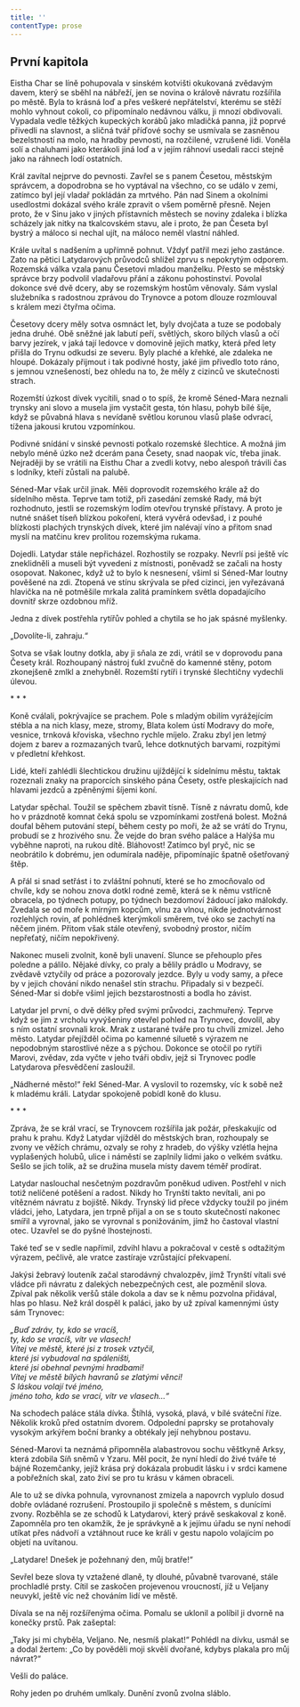 ```yaml
---
title: ''
contentType: prose
---
```


<section>

## První kapitola

Eistha Char se líně pohupovala v sinském kotvišti okukovaná zvědavým davem, který se sběhl na nábřeží, jen se novina o králově návratu rozšířila po městě. Byla to krásná loď a přes veškeré nepřátelství, kterému se stěží mohlo vyhnout cokoli, co připomínalo nedávnou válku, ji mnozí obdivovali. Vypadala vedle těžkých kupeckých korábů jako mladičká panna, již poprvé přivedli na slavnost, a sličná tvář příďové sochy se usmívala se zasněnou bezelstností na molo, na hradby pevnosti, na rozčilené, vzrušené lidi. Voněla solí a chaluhami jako kterákoli jiná loď a v jejím ráhnoví usedali racci stejně jako na ráhnech lodí ostatních.

Král zavítal nejprve do pevnosti. Zavřel se s panem Česetou, městským správcem, a dopodrobna se ho vyptával na všechno, co se událo v zemi, zatímco byl její vladař pokládán za mrtvého. Pán nad Sinem a okolními usedlostmi dokázal svého krále zpravit o všem poměrně přesně. Nejen proto, že v Sinu jako v jiných přístavních městech se noviny zdaleka i blízka scházely jak nitky na tkalcovském stavu, ale i proto, že pan Česeta byl bystrý a máloco si nechal ujít, na máloco neměl vlastní náhled.

Krále uvítal s nadšením a upřímně pohnut. Vždyť patřil mezi jeho zastánce. Zato na pětici Latydarových průvodců shlížel zprvu s nepokrytým odporem. Rozemská válka vzala panu Česetovi mladou manželku. Přesto se městský správce brzy podvolil vladařovu přání a zákonu pohostinství. Povolal dokonce své dvě dcery, aby se rozemským hostům věnovaly. Sám vyslal služebníka s radostnou zprávou do Trynovce a potom dlouze rozmlouval s králem mezi čtyřma očima.

Česetovy dcery měly sotva osmnáct let, byly dvojčata a tuze se podobaly jedna druhé. Obě sněžné jak labutí peří, světlých, skoro bílých vlasů a očí barvy jezírek, v jaká tají ledovce v domovině jejich matky, která před lety přišla do Trynu odkudsi ze severu. Byly plaché a křehké, ale zdaleka ne hloupé. Dokázaly přijmout i tak podivné hosty, jaké jim přivedlo toto ráno, s jemnou vznešeností, bez ohledu na to, že měly z cizinců ve skutečnosti strach.

Rozemští úzkost dívek vycítili, snad o to spíš, že kromě Séned-Mara neznali trynsky ani slovo a musela jim vystačit gesta, tón hlasu, pohyb bílé šíje, když se půvabná hlava s nevídaně světlou korunou vlasů plaše odvrací, tížena jakousi krutou vzpomínkou.

Podivné snídání v sinské pevnosti potkalo rozemské šlechtice. A možná jim nebylo méně úzko než dcerám pana Česety, snad naopak víc, třeba jinak. Nejraději by se vrátili na Eisthu Char a zvedli kotvy, nebo alespoň trávili čas s lodníky, kteří zůstali na palubě.

Séned-Mar však určil jinak. Měli doprovodit rozemského krále až do sídelního města. Teprve tam totiž, při zasedání zemské Rady, má být rozhodnuto, jestli se rozemským lodím otevřou trynské přístavy. A proto je nutné snášet tíseň blízkou pokoření, která vyvěrá odevšad, i z pouhé blízkosti plachých trynských dívek, které jim nalévají víno a přitom snad myslí na matčinu krev prolitou rozemskýma rukama.

Dojedli. Latydar stále nepřicházel. Rozhostily se rozpaky. Nevrlí psi ještě víc zneklidněli a museli být vyvedeni z místnosti, poněvadž se začali na hosty osopovat. Nakonec, když už to bylo k nesnesení, všiml si Séned-Mar loutny pověšené na zdi. Ztopená ve stínu skrývala se před cizinci, jen vyřezávaná hlavička na ně potměšile mrkala zalitá pramínkem světla dopadajícího dovnitř skrze ozdobnou mříž.

Jedna z dívek postřehla rytířův pohled a chytila se ho jak spásné myšlenky.

„Dovolíte-li, zahraju.“

Sotva se však loutny dotkla, aby ji sňala ze zdi, vrátil se v doprovodu pana Česety král. Rozhoupaný nástroj ťukl zvučně do kamenné stěny, potom zkonejšeně zmlkl a znehybněl. Rozemští rytíři i trynské šlechtičny vydechli úlevou.

\* \* \*

Koně cválali, pokrývajíce se prachem. Pole s mladým obilím vyrážejícím stébla a na nich klasy, meze, stromy, Blata kolem ústí Modravy do moře, vesnice, trnková křoviska, všechno rychle míjelo. Zraku zbyl jen letmý dojem z barev a rozmazaných tvarů, lehce dotknutých barvami, rozpitými v předletní křehkost.

Lidé, kteří zahlédli šlechtickou družinu ujíždějící k sídelnímu městu, taktak rozeznali znaky na praporcích sinského pána Česety, ostře pleskajících nad hlavami jezdců a zpěněnými šíjemi koní.

Latydar spěchal. Toužil se spěchem zbavit tísně. Tísně z návratu domů, kde ho v prázdnotě komnat čeká spolu se vzpomínkami zostřená bolest. Možná doufal během putování stepí, během cesty po moři, že až se vrátí do Trynu, probudí se z hrozivého snu. Že vejde do bran svého paláce a Halýša mu vyběhne naproti, na rukou dítě. Bláhovost! Zatímco byl pryč, nic se neobrátilo k dobrému, jen odumírala naděje, připomínajíc špatně ošetřovaný štěp.

A přál si snad setřást i to zvláštní pohnutí, které se ho zmocňo­valo od chvíle, kdy se nohou znova dotkl rodné země, která se k němu vstřícně obracela, po týdnech potupy, po týdnech bezdomoví žádoucí jako málokdy. Zvedala se od moře k mírným kopcům, vlnu za vlnou, nikde jednotvárnost rozlehlých rovin, ať pohlédneš kterýmkoli směrem, tvé oko se zachytí na něčem jiném. Přitom však stále otevřený, svobodný prostor, ničím nepřeťatý, ničím nepokřivený.

Nakonec museli zvolnit, koně byli unavení. Slunce se přehouplo přes poledne a pálilo. Nějaké dívky, co praly a bělily prádlo u Modravy, se zvědavě vztyčily od práce a pozorovaly jezdce. Byly u vody samy, a přece by v jejich chování nikdo nenašel stín strachu. Připadaly si v bezpečí. Séned-Mar si dobře všiml jejich bezstarostnosti a bodla ho závist.

Latydar jel první, o dvě délky před svými průvodci, zachmuřený. Teprve když se jim z vrcholu vyvýšeniny otevřel pohled na Trynovec, dovolil, aby s ním ostatní srovnali krok. Mrak z ustarané tváře pro tu chvíli zmizel. Jeho město. Latydar přejížděl očima po kamenné siluetě s výrazem ne nepodobným starostlivé něze a s pýchou. Dokonce se otočil po rytíři Marovi, zvědav, zda vyčte v jeho tváři obdiv, jejž si Trynovec podle Latydarova přesvědčení zasloužil.

„Nádherné město!“ řekl Séned-Mar. A vyslovil to rozemsky, víc k sobě než k mladému králi. Latydar spokojeně pobídl koně do klusu.

\* \* \*

Zpráva, že se král vrací, se Trynovcem rozšířila jak požár, přeskakujíc od prahu k prahu. Když Latydar vjížděl do městských bran, rozhoupaly se zvony ve věžích chrámu, ozvaly se rohy z hradeb, do výšky vzlétla hejna vyplašených holubů, ulice i náměstí se zaplnily lidmi jako o velkém svátku. Sešlo se jich tolik, až se družina musela místy davem téměř prodírat.

Latydar naslouchal nesčetným pozdravům poněkud udiven. Postřehl v nich totiž nelíčené potěšení a radost. Nikdy ho Trynští takto nevítali, ani po vítězném návratu z bojiště. Nikdy. Trynský lid přece vždycky toužil po jiném vládci, jeho, Latydara, jen trpně přijal a on se s touto skutečností nakonec smířil a vyrovnal, jako se vyrovnal s ponižováním, jímž ho častoval vlastní otec. Uzavřel se do pyšné lhostejnosti.

Také teď se v sedle napřímil, zdvihl hlavu a pokračoval v cestě s odtažitým výrazem, pečlivě, ale vratce zastíraje vzrůstající překvapení.

Jakýsi žebravý louteník začal starodávný chvalozpěv, jímž Trynští vítali své vládce při návratu z dalekých nebezpečných cest, ale pozměnil slova. Zpíval pak několik veršů stále dokola a dav se k němu pozvolna přidával, hlas po hlasu. Než král dospěl k paláci, jako by už zpíval kamennými ústy sám Trynovec:

</section>

<section>

_„Buď zdráv, ty, kdo se vracíš,  
ty, kdo se vracíš, vítr ve vlasech!  
Vítej ve městě, které jsi z trosek vztyčil,  
které jsi vybudoval na spáleništi,  
které jsi obehnal pevnými hradbami!  
Vítej ve městě bílých havranů se zlatými věnci!  
S láskou volají tvé jméno,  
jméno toho, kdo se vrací, vítr ve vlasech…“_

</section>

<section>

Na schodech paláce stála dívka. Štíhlá, vysoká, plavá, v bílé sváteční říze. Několik kroků před ostatním dvorem. Odpolední paprsky se protahovaly vysokým arkýřem boční branky a obtékaly její nehybnou postavu.

Séned-Marovi ta neznámá připomněla alabastrovou sochu věštkyně Arksy, která zdobila Síň sněmů v Yzaru. Měl pocit, že nyní hledí do živé tváře té bájné Rozemčanky, jejíž krása prý dokázala probudit lásku i v srdci kamene a pobřežních skal, zato živí se pro tu krásu v kámen obraceli.

Ale to už se dívka pohnula, vyrovnanost zmizela a napovrch vyplulo dosud dobře ovládané rozrušení. Prostoupilo ji společně s městem, s dunícími zvony. Rozběhla se ze schodů k Latydarovi, který právě seskakoval z koně. Zapomněla pro ten okamžik, že je správkyně a k jejímu úřadu se nyní nehodí utíkat přes nádvoří a vztáhnout ruce ke králi v gestu napolo volajícím po objetí na uvítanou.

„Latydare! Dnešek je požehnaný den, můj bratře!“

Sevřel beze slova ty vztažené dlaně, ty dlouhé, půvabně tvarované, stále prochladlé prsty. Cítil se zaskočen projevenou vroucností, jíž u Veljany neuvykl, ještě víc než chováním lidí ve městě.

Dívala se na něj rozšířenýma očima. Pomalu se uklonil a políbil ji dvorně na konečky prstů. Pak zašeptal:

„Taky jsi mi chyběla, Veljano. Ne, nesmíš plakat!“ Pohlédl na dívku, usmál se a dodal žertem: „Co by pověděli moji skvělí dvořané, kdybys plakala pro můj návrat?“

Vešli do paláce.

Rohy jeden po druhém umlkaly. Dunění zvonů zvolna sláblo.

</section>
